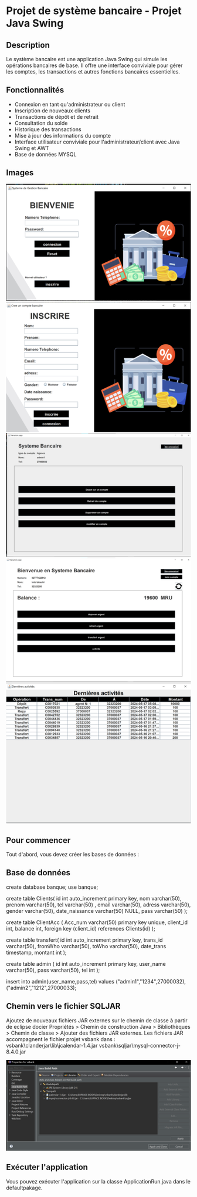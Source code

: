 # Projet de système bancaire - Projet Java Swing

## Description
Le système bancaire est une application Java Swing qui simule les opérations bancaires de base. Il offre une interface conviviale pour gérer les comptes, les transactions et autres fonctions bancaires essentielles.

## Fonctionnalités
- Connexion en tant qu'administrateur ou client
- Inscription de nouveaux clients
- Transactions de dépôt et de retrait
- Consultation du solde
- Historique des transactions
- Mise à jour des informations du compte
- Interface utilisateur conviviale pour l'administrateur/client avec Java Swing et AWT
- Base de données MYSQL

## Images
![img login](img/login.png)
![img inscrire](img/inscrire.png)
![img GUI_Admin](img/GUI_Admin.png)
![img GUI_client](img/GUI_client.png)
![img liste](img/liste.png)

## Pour commencer
Tout d'abord, vous devez créer les bases de données :

## Base de données

create database banque;
use banque;

create table Clients(
id int auto_increment primary key,
nom varchar(50),
prenom varchar(50),
tel varchar(50) ,
email varchar(50),
adress varchar(50),
gender varchar(50),
date_naissance varchar(50) NULL,
pass varchar(50)
);

create table ClientAcc (
Acc_num varchar(50) primary key unique,
client_id int,
balance int,
foreign key (client_id) references Clients(id)
);

create table transfert(
id int auto_increment primary key,
trans_id varchar(50),
fromWho varchar(50),
toWho varchar(50),
date_trans timestamp,
montant int
);

create table admin (
id int auto_increment primary key,
user_name varchar(50),
pass varchar(50),
tel int
);

insert into admin(user_name,pass,tel) values
("admin1","1234",27000032),
("admin2","1212",27000033);


## Chemin vers le fichier SQLJAR
Ajoutez de nouveaux fichiers JAR externes sur le chemin de classe à partir de eclipse docier Propriétés > Chemin de construction Java > Bibliothèques > Chemin de classe > Ajouter des fichiers JAR externes.
Les fichiers JAR accompagnent le fichier projet vsbank dans :
vsbank\clanderjar\lib\jcalendar-1.4.jar
vsbank\sqljar\mysql-connector-j-8.4.0.jar

![img liste](img/path.png)

## Exécuter l'application
Vous pouvez exécuter l'application sur la classe ApplicationRun.java dans le defaultpakage.



